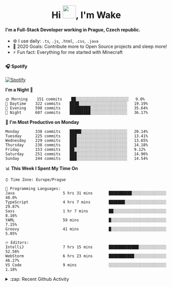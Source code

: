 <h1 align="center">Hi <img src="https://raw.githubusercontent.com/MrWakeCZ/MrWakeCZ/master/Hi.gif" width="40px" />, I'm Wake</h1>

#### I'm a Full-Stack Developer working in Prague, Czech republic.
- ⚙️ I use daily: `.ts`, `.js`, `.html`, `.css`, `.java`
- 🥅 2020 Goals: Contribute more to Open Source projects and sleep more!
- ⚡ Fun fact: Everything for me started with Minecraft

#### 🎧 Spotify
[![Spotify](https://novatorem-delta-eight.vercel.app/api/spotify)](https://open.spotify.com/user/wakeecz)

<!--START_SECTION:waka-->
**I'm a Night 🦉** 

```text
🌞 Morning    151 commits    ██░░░░░░░░░░░░░░░░░░░░░░░   9.0% 
🌆 Daytime    322 commits    ████░░░░░░░░░░░░░░░░░░░░░   19.19% 
🌃 Evening    598 commits    █████████░░░░░░░░░░░░░░░░   35.64% 
🌙 Night      607 commits    █████████░░░░░░░░░░░░░░░░   36.17%

```
📅 **I'm Most Productive on Monday** 

```text
Monday       338 commits    █████░░░░░░░░░░░░░░░░░░░░   20.14% 
Tuesday      225 commits    ███░░░░░░░░░░░░░░░░░░░░░░   13.41% 
Wednesday    229 commits    ███░░░░░░░░░░░░░░░░░░░░░░   13.65% 
Thursday     238 commits    ███░░░░░░░░░░░░░░░░░░░░░░   14.18% 
Friday       153 commits    ██░░░░░░░░░░░░░░░░░░░░░░░   9.12% 
Saturday     251 commits    ███░░░░░░░░░░░░░░░░░░░░░░   14.96% 
Sunday       244 commits    ███░░░░░░░░░░░░░░░░░░░░░░   14.54%

```


📊 **This Week I Spent My Time On** 

```text
⌚︎ Time Zone: Europe/Prague

💬 Programming Languages: 
Java                     5 hrs 31 mins       ██████████░░░░░░░░░░░░░░░   40.0% 
TypeScript               4 hrs 7 mins        ███████░░░░░░░░░░░░░░░░░░   29.87% 
Sass                     1 hr 7 mins         ██░░░░░░░░░░░░░░░░░░░░░░░   8.16% 
YAML                     59 mins             █░░░░░░░░░░░░░░░░░░░░░░░░   7.15% 
Groovy                   41 mins             █░░░░░░░░░░░░░░░░░░░░░░░░   5.05%

🔥 Editors: 
IntelliJ                 7 hrs 15 mins       █████████████░░░░░░░░░░░░   52.56% 
WebStorm                 6 hrs 23 mins       ███████████░░░░░░░░░░░░░░   46.27% 
VS Code                  9 mins              ░░░░░░░░░░░░░░░░░░░░░░░░░   1.18%

```


<!--END_SECTION:waka-->

<details>
  <summary>:zap: Recent Github Activity</summary>

<!--START_SECTION:activity-->
1. 🗣 Commented on [#6](https://github.com/craftmania-cz/craftlobby/issues/6) in [craftmania-cz/craftlobby](https://github.com/craftmania-cz/craftlobby)
2. ❗️ Closed issue [#574](https://github.com/Zrips/Residence/issues/574) in [Zrips/Residence](https://github.com/Zrips/Residence)
3. 🗣 Commented on [#574](https://github.com/Zrips/Residence/issues/574) in [Zrips/Residence](https://github.com/Zrips/Residence)
4. 🎉 Merged PR [#13](https://github.com/craftmania-cz/craftmanager/pull/13) in [craftmania-cz/craftmanager](https://github.com/craftmania-cz/craftmanager)
5. 💪 Opened PR [#13](https://github.com/craftmania-cz/craftmanager/pull/13) in [craftmania-cz/craftmanager](https://github.com/craftmania-cz/craftmanager)
<!--END_SECTION:activity-->

</details>
